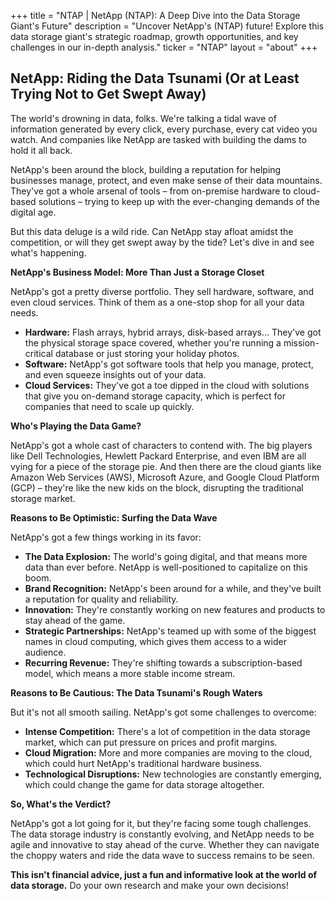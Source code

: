 +++
title = "NTAP |  NetApp (NTAP): A Deep Dive into the Data Storage Giant's Future"
description = "Uncover NetApp's (NTAP) future! Explore this data storage giant's strategic roadmap, growth opportunities, and key challenges in our in-depth analysis."
ticker = "NTAP"
layout = "about"
+++

        


## NetApp: Riding the Data Tsunami (Or at Least Trying Not to Get Swept Away)

The world's drowning in data, folks. We're talking a tidal wave of information generated by every click, every purchase, every cat video you watch. And companies like NetApp are tasked with building the dams to hold it all back. 

NetApp's been around the block, building a reputation for helping businesses manage, protect, and even make sense of their data mountains. They've got a whole arsenal of tools –  from on-premise hardware to cloud-based solutions –  trying to keep up with the ever-changing demands of the digital age. 

But this data deluge is a wild ride.  Can NetApp stay afloat amidst the competition, or will they get swept away by the tide? Let's dive in and see what's happening.

**NetApp's Business Model: More Than Just a Storage Closet**

NetApp's got a pretty diverse portfolio. They sell hardware, software, and even cloud services. Think of them as a one-stop shop for all your data needs. 

* **Hardware:**  Flash arrays, hybrid arrays, disk-based arrays...  They've got the physical storage space covered, whether you're running a mission-critical database or just storing your holiday photos.
* **Software:**  NetApp's got software tools that help you manage, protect, and even squeeze insights out of your data. 
* **Cloud Services:** They've got a toe dipped in the cloud with solutions that give you on-demand storage capacity, which is perfect for companies that need to scale up quickly. 

**Who's Playing the Data Game?**

NetApp's got a whole cast of characters to contend with.  The big players like Dell Technologies, Hewlett Packard Enterprise, and even IBM are all vying for a piece of the storage pie. And then there are the cloud giants like Amazon Web Services (AWS), Microsoft Azure, and Google Cloud Platform (GCP) –  they're like the new kids on the block, disrupting the traditional storage market. 

**Reasons to Be Optimistic: Surfing the Data Wave**

NetApp's got a few things working in its favor:

* **The Data Explosion:** The world's going digital, and that means more data than ever before.  NetApp is well-positioned to capitalize on this boom.
* **Brand Recognition:**  NetApp's been around for a while, and they've built a reputation for quality and reliability. 
* **Innovation:** They're constantly working on new features and products to stay ahead of the game. 
* **Strategic Partnerships:** NetApp's teamed up with some of the biggest names in cloud computing, which gives them access to a wider audience.
* **Recurring Revenue:**  They're shifting towards a subscription-based model, which means a more stable income stream.

**Reasons to Be Cautious:  The Data Tsunami's Rough Waters**

But it's not all smooth sailing. NetApp's got some challenges to overcome:

* **Intense Competition:**  There's a lot of competition in the data storage market, which can put pressure on prices and profit margins. 
* **Cloud Migration:**  More and more companies are moving to the cloud, which could hurt NetApp's traditional hardware business.
* **Technological Disruptions:**  New technologies are constantly emerging, which could change the game for data storage altogether. 

**So, What's the Verdict?**

NetApp's got a lot going for it, but they're facing some tough challenges.  The data storage industry is constantly evolving, and NetApp needs to be agile and innovative to stay ahead of the curve. Whether they can navigate the choppy waters and ride the data wave to success remains to be seen. 

**This isn't financial advice, just a fun and informative look at the world of data storage.**  Do your own research and make your own decisions!

        